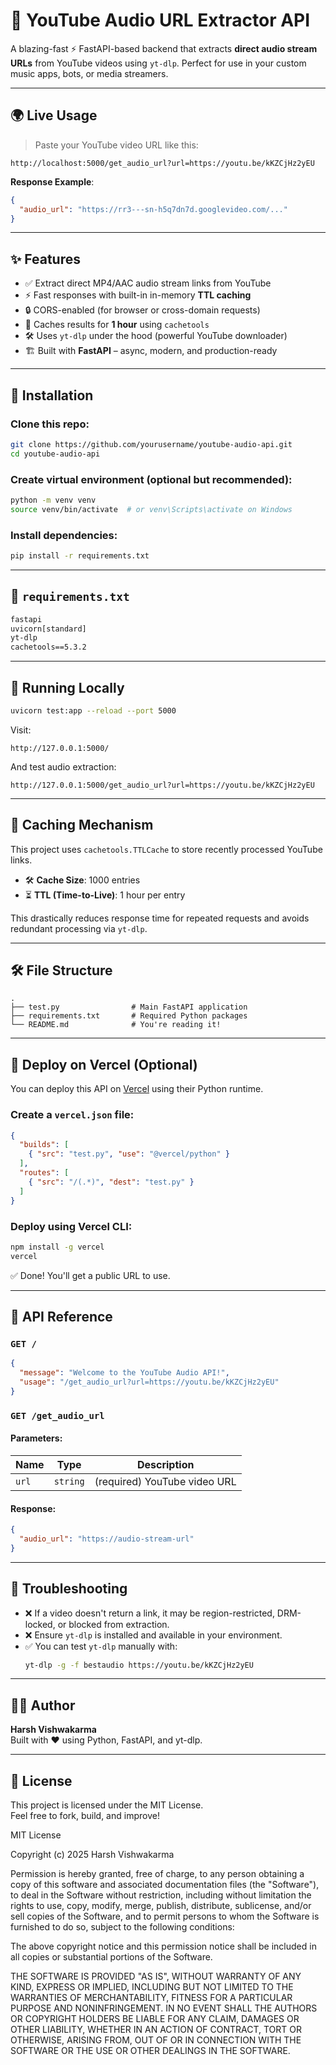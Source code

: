 # 🎵 YouTube Audio URL Extractor API

A blazing-fast ⚡️ FastAPI-based backend that extracts **direct audio stream URLs** from YouTube videos using `yt-dlp`. Perfect for use in your custom music apps, bots, or media streamers.

---

## 🌍 Live Usage

> Paste your YouTube video URL like this:

```
http://localhost:5000/get_audio_url?url=https://youtu.be/kKZCjHz2yEU
```

**Response Example**:

```json
{
  "audio_url": "https://rr3---sn-h5q7dn7d.googlevideo.com/..."
}
```

---

## ✨ Features

- ✅ Extract direct MP4/AAC audio stream links from YouTube
- ⚡️ Fast responses with built-in in-memory **TTL caching**
- 🔒 CORS-enabled (for browser or cross-domain requests)
- 🧠 Caches results for **1 hour** using `cachetools`
- 🛠️ Uses `yt-dlp` under the hood (powerful YouTube downloader)
- 🏗️ Built with **FastAPI** – async, modern, and production-ready

---

## 📆 Installation

### Clone this repo:

```bash
git clone https://github.com/yourusername/youtube-audio-api.git
cd youtube-audio-api
```

### Create virtual environment (optional but recommended):

```bash
python -m venv venv
source venv/bin/activate  # or venv\Scripts\activate on Windows
```

### Install dependencies:

```bash
pip install -r requirements.txt
```

---

## 📜 `requirements.txt`

```txt
fastapi
uvicorn[standard]
yt-dlp
cachetools==5.3.2
```

---

## 🧪 Running Locally

```bash
uvicorn test:app --reload --port 5000
```

Visit:

```
http://127.0.0.1:5000/
```

And test audio extraction:

```
http://127.0.0.1:5000/get_audio_url?url=https://youtu.be/kKZCjHz2yEU
```

---

## 🧠 Caching Mechanism

This project uses `cachetools.TTLCache` to store recently processed YouTube links.

- 🛠️ **Cache Size**: 1000 entries
- ⏳ **TTL (Time-to-Live)**: 1 hour per entry

This drastically reduces response time for repeated requests and avoids redundant processing via `yt-dlp`.

---

## 🛠 File Structure

```
.
├── test.py                # Main FastAPI application
├── requirements.txt       # Required Python packages
└── README.md              # You're reading it!
```

---

## 📱 Deploy on Vercel (Optional)

You can deploy this API on [Vercel](https://vercel.com/) using their Python runtime.

### Create a `vercel.json` file:

```json
{
  "builds": [
    { "src": "test.py", "use": "@vercel/python" }
  ],
  "routes": [
    { "src": "/(.*)", "dest": "test.py" }
  ]
}
```

### Deploy using Vercel CLI:

```bash
npm install -g vercel
vercel
```

✅ Done! You'll get a public URL to use.

---

## 📘 API Reference

### `GET /`

```json
{
  "message": "Welcome to the YouTube Audio API!",
  "usage": "/get_audio_url?url=https://youtu.be/kKZCjHz2yEU"
}
```

### `GET /get_audio_url`

#### Parameters:

| Name  | Type     | Description                  |
| ----- | -------- | ---------------------------- |
| `url` | `string` | (required) YouTube video URL |

#### Response:

```json
{
  "audio_url": "https://audio-stream-url"
}
```

---

## 💬 Troubleshooting

- ❌ If a video doesn't return a link, it may be region-restricted, DRM-locked, or blocked from extraction.
- ❌ Ensure `yt-dlp` is installed and available in your environment.
- ✅ You can test `yt-dlp` manually with:
  ```bash
  yt-dlp -g -f bestaudio https://youtu.be/kKZCjHz2yEU
  ```

---

## 👨‍💼 Author

**Harsh Vishwakarma**\
Built with ❤️ using Python, FastAPI, and yt-dlp.



---

## 📄 License

This project is licensed under the MIT License.\
Feel free to fork, build, and improve!

MIT License

Copyright (c) 2025 Harsh Vishwakarma

Permission is hereby granted, free of charge, to any person obtaining a copy
of this software and associated documentation files (the "Software"), to deal
in the Software without restriction, including without limitation the rights
to use, copy, modify, merge, publish, distribute, sublicense, and/or sell
copies of the Software, and to permit persons to whom the Software is
furnished to do so, subject to the following conditions:

The above copyright notice and this permission notice shall be included in all
copies or substantial portions of the Software.

THE SOFTWARE IS PROVIDED "AS IS", WITHOUT WARRANTY OF ANY KIND, EXPRESS OR
IMPLIED, INCLUDING BUT NOT LIMITED TO THE WARRANTIES OF MERCHANTABILITY,
FITNESS FOR A PARTICULAR PURPOSE AND NONINFRINGEMENT. IN NO EVENT SHALL THE
AUTHORS OR COPYRIGHT HOLDERS BE LIABLE FOR ANY CLAIM, DAMAGES OR OTHER
LIABILITY, WHETHER IN AN ACTION OF CONTRACT, TORT OR OTHERWISE, ARISING FROM,
OUT OF OR IN CONNECTION WITH THE SOFTWARE OR THE USE OR OTHER DEALINGS IN THE
SOFTWARE.
